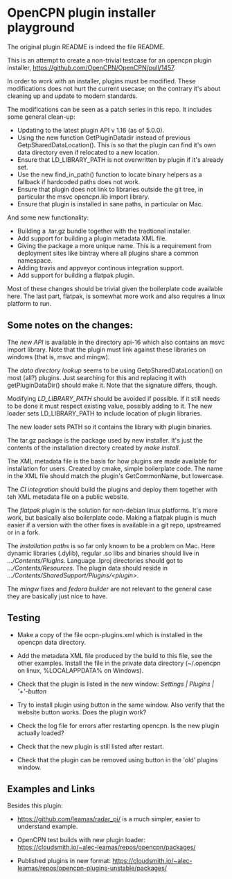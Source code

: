 OpenCPN plugin installer playground
===================================

The original plugin README is indeed the file README.

This is an attempt to create a non-trivial testcase for an opencpn plugin
installer, https://github.com/OpenCPN/OpenCPN/pull/1457.

In order to work with an installer, plugins must be modified. These
modifications does not hurt the current usecase; on the contrary it's
about cleaning up and update to modern standards.

The modifications can be seen as a patch series in this repo. It
includes some general clean-up:

   - Updating to the latest plugin API v 1.16 (as of 5.0.0).
   - Using the new function GetPluginDatadir instead of previous
     GetpSharedDataLocation(). This is so that the plugin can find
     it's own data directory even if relocated to a new location.
   - Ensure that LD\_LIBRARY\_PATH is not overwritten by plugin if it's
     already set.
   - Use the new find\_in\_path() function to locate binary helpers as a
     fallback if hardcoded paths does not work.
   - Ensure that plugin does not link to libraries outside the git tree,
     in particular the msvc opencpn.lib import library.
   - Ensure that plugin is installed in sane paths, in particular on Mac.

And some new functionality:

   - Building a .tar.gz bundle together with the tradtional installer.
   - Add support for building a plugin metadata XML file.
   - Giving the package a more unique name. This is a requirement from
     deployment sites like bintray where all plugins share a common
     namespace.
   - Adding travis and appveyor continous integration support.
   - Add support for building a flatpak plugin.

Most of these changes should be trivial given the boilerplate code available
here. The last part, flatpak, is somewhat more work and also requires a
linux platform to run.

## Some notes on the changes:

The *new API* is available in the directory api-16 which also contains
an msvc import library. Note that the plugin must link against these
libraries on windows (that is, msvc and mingw).

The *data directory lookup* seems to be using GetpSharedDataLocation() on
most (all?) plugins. Just searching for this and replacing it with
getPluginDataDir() should make it. Note that the signature differs, though.

Modifying *LD_LIBRARY_PATH* should be avoided if possible. If it still needs
to be done it must respect existing value, possibly adding to it. The new
loader sets LD\_LIBRARY\_PATH to include location of plugin libraries.

The new loader sets PATH so it contains the library with plugin binaries.

The tar.gz package is the package used by new installer. It's just the
contents of the installation directory created by *make install*.

The XML metadata file is the basis for how plugins are made available for
installation for users. Created by cmake, simple boilerplate code. The name
in the XML file should match the plugin's GetCommonName, but lowercase.

The *CI integration* should build the plugins and deploy them together with
teh XML metadata file on a public website.

The *flatpak plugin* is the solution for non-debian linux platforms. It's
more work, but basically also boilerplate code. Making a flatpak plugin
is much easier if a version with the other fixes is available in a git repo,
upstreamed or in a fork.

The *installation paths* is so far only known to be a problem on Mac. Here
dynamic libraries (.dylib), regular .so libs and binaries should live in
*.../Contents/PlugIns*. Language .lproj directories should got to
*.../Contents/Resources*. The plugin data should reside in
*.../Contents/SharedSupport/Plugins/\<plugin\>*. 

The *mingw* fixes and *fedora builder* are not relevant to the general case
they are basically just nice to have.

## Testing

  - Make a copy of the file ocpn-plugins.xml which is installed in the
    opencpn data directory.

  - Add the metadata XML file produced by the build to this file, see
    the other examples. Install the file in the private data directory
    (~/.opencpn on linux, %LOCALAPPDATA% on Windows).

  - Check that the plugin is listed in the new window:
    *Settings | Plugins | '+'-button*

  - Try to install plugin using button in the same window. Also verify
    that the website button works. Does the plugin work?

  - Check the log file for errors after restarting opencpn. Is the new
    plugin actually loaded? 

  - Check that the new plugin is still listed after restart.

  - Check that the plugin can be removed using button in the 'old' plugins
    window.

## Examples and Links

Besides this plugin:

 - https://github.com/leamas/radar_pi/ is a much simpler,  easier
   to understand example.

 - OpenCPN test builds with new plugin loader:
   https://cloudsmith.io/~alec-leamas/repos/opencpn/packages/

 - Published plugins in new format:
   https://cloudsmith.io/~alec-leamas/repos/opencpn-plugins-unstable/packages/

